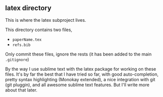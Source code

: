 ## latex directory

This is where the latex subproject lives.

This directory contains two files,
- `paperName.tex`
- `refs.bib`

Only commit these files, ignore the rests (it has been added to the main `.gitignore`)


By the way I use sublime text with the latex package for working on these files. It's by far the best that I have tried so far, with good auto-completion, pretty syntax highlighting (Monokay extended), a nice integration with git (git pluggin), and all awesome sublime text features. But I'll write more about that later.